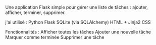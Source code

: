 Une application Flask simple pour gérer une liste de tâches : ajouter, afficher, terminer, supprimer.

j'ai utilisé :
Python
Flask
SQLite (via SQLAlchemy)
HTML + Jinja2
CSS

Fonctionnalités :
 Afficher toutes les tâches
 Ajouter une nouvelle tâche
 Marquer comme terminée
 Supprimer une tâche

